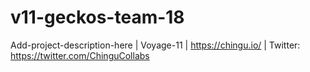 # v11-geckos-team-18
Add-project-description-here | Voyage-11 | https://chingu.io/ | Twitter: https://twitter.com/ChinguCollabs
